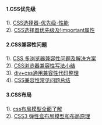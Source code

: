 #### 1.CSS优先级
1). [CSS选择器-优先级-性能](http://blog.csdn.net/trifling_/article/details/52791426)  
2). [CSS选择器优先级及!important属性](http://blog.csdn.net/lzgs_4/article/details/43446303)  

#### 2.CSS兼容性问题
1). [CSS 多浏览器兼容性问题及解决方案](http://www.cnblogs.com/jx270/p/4356800.html)  
2). [CSS浏览器兼容性写法小结](http://www.cnblogs.com/Jener/p/5878729.html)  
3). [div+css通用兼容性代码整理](http://www.jb51.net/css/43686.html)  
4). [CSS兼容性常见问题总结](http://www.cnblogs.com/luckyXcc/p/5995033.html)  
#### 3.CSS布局
1). [css布局模型全面了解](http://www.jb51.net/css/478450.html)  
2). [CSS3 弹性盒布局模型和布局原理](http://blog.csdn.net/u010297791/article/details/54945290)  



